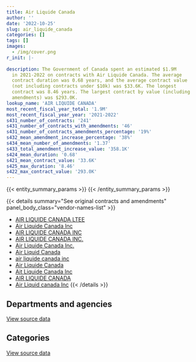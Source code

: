 ```yaml
---
title: Air Liquide Canada
author: ''
date: '2022-10-25'
slug: air_liquide_canada
categories: []
tags: []
images:
  - /img/cover.png
r_init: |-
  
description: The Government of Canada spent an estimated $1.9M
  in 2021-2022 on contracts with Air Liquide Canada. The average
  contract duration was 0.68 years, and the average contract value
  (not including contracts under $10k) was $33.6K. The longest
  contract was 8.46 years. The largest contract by value (including
  amendments) was $293.0K.
lookup_name: 'AIR LIQUIDE CANADA'
most_recent_fiscal_year_total: '1.9M'
most_recent_fiscal_year_year: '2021-2022'
s431_number_of_contracts: '241'
s431_number_of_contracts_with_amendments: '46'
s431_number_of_contracts_amendments_percentage: '19%'
s432_mean_amendment_increase_percentage: '38%'
s434_mean_number_of_amendments: '1.37'
s433_total_amendment_increase_value: '358.1K'
s424_mean_duration: '0.68'
s421_mean_contract_value: '33.6K'
s425_max_duration: '8.46'
s422_max_contract_value: '293.0K'
---
```


<script src="/rmarkdown-libs/htmlwidgets/htmlwidgets.js"></script>
<link href="/rmarkdown-libs/datatables-css/datatables-crosstalk.css" rel="stylesheet" />
<script src="/rmarkdown-libs/datatables-binding/datatables.js"></script>
<script src="/rmarkdown-libs/jquery/jquery-3.6.0.min.js"></script>
<link href="/rmarkdown-libs/dt-core-bootstrap/css/dataTables.bootstrap.min.css" rel="stylesheet" />
<link href="/rmarkdown-libs/dt-core-bootstrap/css/dataTables.bootstrap.extra.css" rel="stylesheet" />
<script src="/rmarkdown-libs/dt-core-bootstrap/js/jquery.dataTables.min.js"></script>
<script src="/rmarkdown-libs/dt-core-bootstrap/js/dataTables.bootstrap.min.js"></script>
<link href="/rmarkdown-libs/crosstalk/css/crosstalk.min.css" rel="stylesheet" />
<script src="/rmarkdown-libs/crosstalk/js/crosstalk.min.js"></script>
<script src="/rmarkdown-libs/htmlwidgets/htmlwidgets.js"></script>
<link href="/rmarkdown-libs/datatables-css/datatables-crosstalk.css" rel="stylesheet" />
<script src="/rmarkdown-libs/datatables-binding/datatables.js"></script>
<script src="/rmarkdown-libs/jquery/jquery-3.6.0.min.js"></script>
<link href="/rmarkdown-libs/dt-core-bootstrap/css/dataTables.bootstrap.min.css" rel="stylesheet" />
<link href="/rmarkdown-libs/dt-core-bootstrap/css/dataTables.bootstrap.extra.css" rel="stylesheet" />
<script src="/rmarkdown-libs/dt-core-bootstrap/js/jquery.dataTables.min.js"></script>
<script src="/rmarkdown-libs/dt-core-bootstrap/js/dataTables.bootstrap.min.js"></script>
<link href="/rmarkdown-libs/crosstalk/css/crosstalk.min.css" rel="stylesheet" />
<script src="/rmarkdown-libs/crosstalk/js/crosstalk.min.js"></script>

{{< entity_summary_params >}}
{{< /entity_summary_params >}}

{{< details summary="See original contracts and amendments" panel_body_class="vendor-names-list" >}}
- [AIR LIQUIDE CANADA LTEE](https://search.open.canada.ca/en/ct/?sort=contract_value_f%20desc&page=1&search_text=%22AIR%20LIQUIDE%20CANADA%20LTEE%22)
- [Air Liquide Canada Inc](https://search.open.canada.ca/en/ct/?sort=contract_value_f%20desc&page=1&search_text=%22Air%20Liquide%20Canada%20Inc%22)
- [AIR LIQUIDE CANADA INC](https://search.open.canada.ca/en/ct/?sort=contract_value_f%20desc&page=1&search_text=%22AIR%20LIQUIDE%20CANADA%20INC%22)
- [AIR LIQUIDE CANADA INC.](https://search.open.canada.ca/en/ct/?sort=contract_value_f%20desc&page=1&search_text=%22AIR%20LIQUIDE%20CANADA%20INC.%22)
- [Air Liquide Canada Inc.](https://search.open.canada.ca/en/ct/?sort=contract_value_f%20desc&page=1&search_text=%22Air%20Liquide%20Canada%20Inc.%22)
- [Air Liquid Canada](https://search.open.canada.ca/en/ct/?sort=contract_value_f%20desc&page=1&search_text=%22Air%20Liquid%20Canada%22)
- [air liquide canada inc](https://search.open.canada.ca/en/ct/?sort=contract_value_f%20desc&page=1&search_text=%22air%20liquide%20canada%20inc%22)
- [Air Liquide Canada](https://search.open.canada.ca/en/ct/?sort=contract_value_f%20desc&page=1&search_text=%22Air%20Liquide%20Canada%22)
- [Ait Liquide Canada Inc](https://search.open.canada.ca/en/ct/?sort=contract_value_f%20desc&page=1&search_text=%22Ait%20Liquide%20Canada%20Inc%22)
- [AIR LIQUIDE CANADA](https://search.open.canada.ca/en/ct/?sort=contract_value_f%20desc&page=1&search_text=%22AIR%20LIQUIDE%20CANADA%22)
- [Air Liquid canada Inc](https://search.open.canada.ca/en/ct/?sort=contract_value_f%20desc&page=1&search_text=%22Air%20Liquid%20canada%20Inc%22)
{{< /details >}}

## Departments and agencies

<div id="htmlwidget-1" style="width:100%;height:auto;" class="datatables html-widget"></div>
<script type="application/json" data-for="htmlwidget-1">{"x":{"style":"bootstrap","filter":"none","vertical":false,"data":[["<a href=\"/departments/aafc-aac/\">Agriculture and Agri-Food Canada<\/a>","<a href=\"/departments/csc-scc/\">Correctional Service of Canada<\/a>","<a href=\"/departments/dfo-mpo/\">Fisheries and Oceans Canada<\/a>","<a href=\"/departments/dnd-mdn/\">National Defence<\/a>","<a href=\"/departments/ec/\">Environment and Climate Change Canada<\/a>","<a href=\"/departments/hc-sc/\">Health Canada<\/a>","<a href=\"/departments/nrc-cnrc/\">National Research Council Canada<\/a>","<a href=\"/departments/nrcan-rncan/\">Natural Resources Canada<\/a>"],[null,null,null,24353.16,131088.78,63232.67,730749.2,45592.23],[null,10712.4,null,34414.4,314562.95,28809.64,500906.25,75117.23],[13388.48,null,null,73984.69,790185.63,96806.22,540862.18,48960.76],[22167.29,null,31737.59,52175.48,945171.64,86340.3,649747,150271.36]],"container":"<table class=\"table table-striped table-hover row-border order-column display\">\n  <thead>\n    <tr>\n      <th>Department<\/th>\n      <th>2018-2019<\/th>\n      <th>2019-2020<\/th>\n      <th>2020-2021<\/th>\n      <th>2021-2022<\/th>\n    <\/tr>\n  <\/thead>\n<\/table>","options":{"order":[[4,"desc"]],"pageLength":10,"autoWidth":true,"columnDefs":[{"targets":1,"render":"function(data, type, row, meta) {\n    return type !== 'display' ? data : DTWidget.formatCurrency(data, \"$\", 2, 3, \",\", \".\", true, null);\n  }"},{"targets":2,"render":"function(data, type, row, meta) {\n    return type !== 'display' ? data : DTWidget.formatCurrency(data, \"$\", 2, 3, \",\", \".\", true, null);\n  }"},{"targets":3,"render":"function(data, type, row, meta) {\n    return type !== 'display' ? data : DTWidget.formatCurrency(data, \"$\", 2, 3, \",\", \".\", true, null);\n  }"},{"targets":4,"render":"function(data, type, row, meta) {\n    return type !== 'display' ? data : DTWidget.formatCurrency(data, \"$\", 2, 3, \",\", \".\", true, null);\n  }"},{"width":"16%","targets":[1,2,3,4]},{"className":"dt-right","targets":[1,2,3,4]}],"orderClasses":false}},"evals":["options.columnDefs.0.render","options.columnDefs.1.render","options.columnDefs.2.render","options.columnDefs.3.render"],"jsHooks":[]}</script>
<p class="text-right">
<a href="https://github.com/GoC-Spending/contracts-data/tree/main/data/out/vendors/air_liquide_canada/summary_by_fiscal_year_by_department.csv" class="source-data-link btn btn-link">View source data</a>
</p>

## Categories

<div id="htmlwidget-2" style="width:100%;height:auto;" class="datatables html-widget"></div>
<script type="application/json" data-for="htmlwidget-2">{"x":{"style":"bootstrap","filter":"none","vertical":false,"data":[["<a href=\"/categories/facilities_and_construction/\">Facilities and construction<\/a>","<a href=\"/categories/office_management/\">Office management<\/a>","<a href=\"/categories/defence/\">Defence<\/a>","<a href=\"/categories/information_technology/\">Information technology<\/a>","<a href=\"/categories/transportation_and_logistics/\">Transportation and logistics<\/a>","<a href=\"/categories/industrial_products_and_services/\">Industrial products and services<\/a>"],[55187.58,38238.25,11486.9,null,null,890103.3],[106633.36,28809.64,null,null,null,829079.87],[182641.83,62093.96,33584.14,null,null,1285868.04],[104503.38,64068.4,20483.79,44946.16,105483.59,1598125.32]],"container":"<table class=\"table table-striped table-hover row-border order-column display\">\n  <thead>\n    <tr>\n      <th>Category<\/th>\n      <th>2018-2019<\/th>\n      <th>2019-2020<\/th>\n      <th>2020-2021<\/th>\n      <th>2021-2022<\/th>\n    <\/tr>\n  <\/thead>\n<\/table>","options":{"order":[[4,"desc"]],"dom":"t","pageLength":30,"autoWidth":true,"columnDefs":[{"targets":1,"render":"function(data, type, row, meta) {\n    return type !== 'display' ? data : DTWidget.formatCurrency(data, \"$\", 2, 3, \",\", \".\", true, null);\n  }"},{"targets":2,"render":"function(data, type, row, meta) {\n    return type !== 'display' ? data : DTWidget.formatCurrency(data, \"$\", 2, 3, \",\", \".\", true, null);\n  }"},{"targets":3,"render":"function(data, type, row, meta) {\n    return type !== 'display' ? data : DTWidget.formatCurrency(data, \"$\", 2, 3, \",\", \".\", true, null);\n  }"},{"targets":4,"render":"function(data, type, row, meta) {\n    return type !== 'display' ? data : DTWidget.formatCurrency(data, \"$\", 2, 3, \",\", \".\", true, null);\n  }"},{"width":"16%","targets":[1,2,3,4]},{"className":"dt-right","targets":[1,2,3,4]}],"orderClasses":false,"lengthMenu":[10,25,30,50,100]}},"evals":["options.columnDefs.0.render","options.columnDefs.1.render","options.columnDefs.2.render","options.columnDefs.3.render"],"jsHooks":[]}</script>
<p class="text-right">
<a href="https://github.com/GoC-Spending/contracts-data/tree/main/data/out/vendors/air_liquide_canada/summary_by_fiscal_year_by_category.csv" class="source-data-link btn btn-link">View source data</a>
</p>
